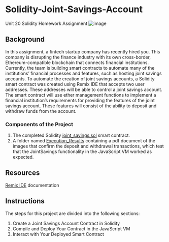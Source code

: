 # Solidity-Joint-Savings-Account
Unit 20 Solidity Homework Assignment 
![image](https://user-images.githubusercontent.com/99493522/179358348-b30bc789-5fcb-4fcf-b4c4-8fab2201f6c3.png)


## Background
In this assignment, a fintech startup company has recently hired you. This company is disrupting the finance industry with its own cross-border, Ethereum-compatible blockchain that connects financial institutions. Currently, the team is building smart contracts to automate many of the institutions’ financial processes and features, such as hosting joint savings accounts.
To automate the creation of joint savings accounts, a Solidity smart contract was created using Remix IDE that accepts two user addresses. These addresses will be able to control a joint savings account. The smart contract will use ether management functions to implement a financial institution’s requirements for providing the features of the joint savings account. These features will consist of the ability to deposit and withdraw funds from the account.

### Components of the Project
1.	The completed Solidity [joint_savings.sol](https://github.com/ChantalAG/Solidity-Joint-Savings-Account/blob/main/joint_savings.sol) smart contract.
2.	A folder named [Execution_Results](https://github.com/ChantalAG/Solidity-Joint-Savings-Account/tree/main/Execution_Results) containing a pdf document of the images that confirm the deposit and withdrawal transactions, which test that the JointSavings functionality in the JavaScript VM worked as expected.

## Resources
[Remix IDE](https://remix-ide.readthedocs.io/en/latest/) documentation

## Instructions
The steps for this project are divided into the following sections:
1.	Create a Joint Savings Account Contract in Solidity
2.	Compile and Deploy Your Contract in the JavaScript VM
3.	Interact with Your Deployed Smart Contract
